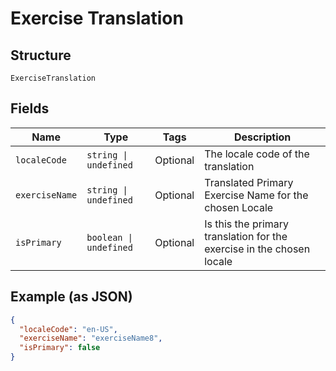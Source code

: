 
# Exercise Translation

## Structure

`ExerciseTranslation`

## Fields

| Name | Type | Tags | Description |
|  --- | --- | --- | --- |
| `localeCode` | `string \| undefined` | Optional | The locale code of the translation |
| `exerciseName` | `string \| undefined` | Optional | Translated Primary Exercise Name for the chosen Locale |
| `isPrimary` | `boolean \| undefined` | Optional | Is this the primary translation for the exercise in the chosen locale |

## Example (as JSON)

```json
{
  "localeCode": "en-US",
  "exerciseName": "exerciseName8",
  "isPrimary": false
}
```


